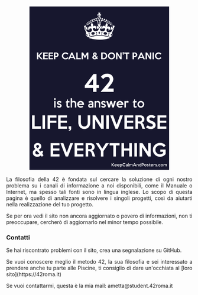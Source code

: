 <p align="center">
  <img height="442" src="/images/image_home.png">
</p>

<p align="justify">
La filosofia della 42 è fondata sul cercare la soluzione di ogni nostro problema su i canali di informazione a noi disponibili, come il Manuale o Internet, ma spesso tali fonti sono in lingua inglese. Lo scopo di questa pagina è quello di analizzare e risolvere i singoli progetti, così da aiutarti nella realizzazione del tuo progetto. 
</p>

<p align="justify">
Se per ora vedi il sito non ancora aggiornato o povero di informazioni, non ti preoccupare, cercherò di aggiornarlo nel minor tempo possibile.
</p>

### Contatti
<p align="justify">
Se hai riscontrato problemi con il sito, crea una segnalazione su GitHub.
</p>

<p align="justify">
Se vuoi conoscere meglio il metodo 42, la sua filosofia e sei interessato a prendere anche tu parte alle Piscine, ti consiglio di dare un'occhiata al [loro sito](https://42roma.it)
</p>

<p align="justify">
Se vuoi contattarmi, questa è la mia mail: ametta@student.42roma.it
</p>
